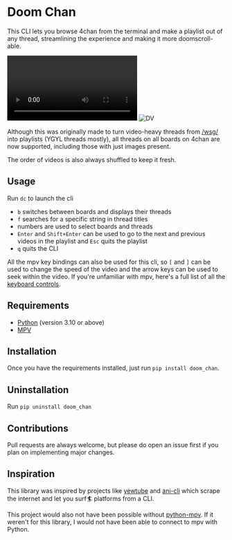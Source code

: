# Doom Chan

This CLI lets you browse 4chan from the terminal and make a playlist out of any thread, streamlining the experience and making it more doomscroll-able. 

![DemoVideo](https://files.catbox.moe/h217nm.webm)
![DV](./assets/demo.gif)

Although this was originally made to turn video-heavy threads from [/wsg/](https://4chan.org/wsg/catalog) into playlists (YGYL threads mostly), all threads on all boards on 4chan are now supported, including those with just images present.

The order of videos is also always shuffled to keep it fresh.

## Usage

Run `dc` to launch the cli

- `b` switches between boards and displays their threads
- `f` searches for a specific string in thread titles
- numbers are used to select boards and threads
- `Enter` and `Shift+Enter` can be used to go to the next and previous videos in the playlist and `Esc` quits the playlist
- `q` quits the CLI

All the mpv key bindings can also be used for this cli, so `[` and `]` can be used to change the speed of the video and the arrow keys can be used to seek within the video. If you're unfamiliar with mpv, here's a full list of all the [keyboard controls](https://mpv.io/manual/master/#keyboard-control).

## Requirements

- [Python](https://www.python.org/downloads/) (version 3.10 or above)
- [MPV](https://mpv.io/installation/)


<!-- ##### Windows Only:

- [libmpv](https://sourceforge.net/projects/mpv-player-windows/files/libmpv/) (download and extract the folder, then place `libmpv-2.dll` wherever you download this library) -->

## Installation

Once you have the requirements installed, just run `pip install doom_chan`.

## Uninstallation

Run `pip uninstall doom_chan`

## Contributions

Pull requests are always welcome, but please do open an issue first if you plan on implementing major changes.

## Inspiration

This library was inspired by projects like [yewtube](https://github.com/mps-youtube/yewtube) and [ani-cli](https://github.com/pystardust/ani-cli) which scrape the internet and let you surf🏄 platforms from a CLI.

This project would also not have been possible without [python-mpv](https://github.com/jaseg/python-mpv). If it weren't for this library, I would not have been able to connect to mpv with Python.
